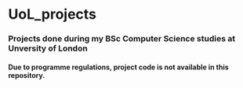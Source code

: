 # UoL_projects
 
### Projects done during my BSc Computer Science studies at Unversity of London


#### Due to programme regulations, project code is not available in this repository. 
